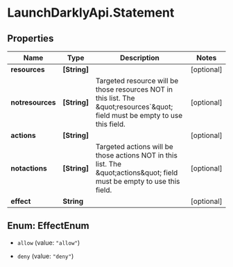 # LaunchDarklyApi.Statement

## Properties
Name | Type | Description | Notes
------------ | ------------- | ------------- | -------------
**resources** | **[String]** |  | [optional] 
**notresources** | **[String]** | Targeted resource will be those resources NOT in this list. The \&quot;resources&#x60;\&quot; field must be empty to use this field. | [optional] 
**actions** | **[String]** |  | [optional] 
**notactions** | **[String]** | Targeted actions will be those actions NOT in this list. The \&quot;actions\&quot; field must be empty to use this field. | [optional] 
**effect** | **String** |  | [optional] 


<a name="EffectEnum"></a>
## Enum: EffectEnum


* `allow` (value: `"allow"`)

* `deny` (value: `"deny"`)




